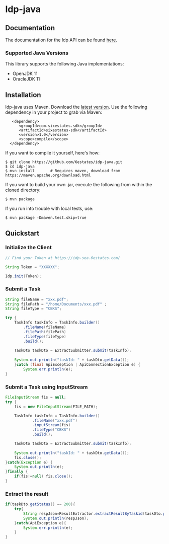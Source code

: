 # Idp-java


## Documentation

The documentation for the Idp API can be found [here][apidocs].



### Supported Java Versions

This library supports the following Java implementations:

* OpenJDK 11
* OracleJDK 11


## Installation

Idp-java uses Maven.
Download the [latest version](https://github.com/6estates/idp-java/blob/main/target/sixestates-sdk-1.0.jar).
Use the following dependency in your project to grab via Maven:

```
   <dependency>
      <groupId>com.sixestates.sdk</groupId>
      <artifactId>sixestates-sdk</artifactId>
      <version>1.0</version>
      <scope>compile</scope>
  </dependency>
```


If you want to compile it yourself, here's how:

    $ git clone https://github.com/6estates/idp-java.git
    $ cd idp-java
    $ mvn install       # Requires maven, download from https://maven.apache.org/download.html

If you want to build your own .jar, execute the following from within the cloned directory:

    $ mvn package

If you run into trouble with local tests, use:

    $ mvn package -Dmaven.test.skip=true

## Quickstart

### Initialize the Client

``` java
// Find your Token at https://idp-sea.6estates.com/

String Token = "XXXXXX";

Idp.init(Token);
```

### Submit a Task

``` java
String fileName = "xxx.pdf";
String filePath = "/home/Documents/xxx.pdf" ;
String fileType = "CBKS";

try {
    TaskInfo taskInfo = TaskInfo.builder()
        .fileName(fileName)
        .filePath(filePath)
        .fileType(fileType)
        .build();
        
    TaskDto taskDto = ExtractSubmitter.submit(taskInfo);
    
    System.out.println("taskId: " + taskDto.getData());
    }catch (final ApiException | ApiConnectionException e) {
        System.err.println(e);
}
```

### Submit a Task using InputStream

``` java
FileInputStream fis = null;
try {
    fis = new FileInputStream(FILE_PATH);

    TaskInfo taskInfo = TaskInfo.builder()
            .fileName("xxx.pdf")
            .inputStream(fis)
            .fileType("CBKS")
            .build();

    TaskDto taskDto = ExtractSubmitter.submit(taskInfo);
    
    System.out.println("taskId: " + taskDto.getData());
    fis.close();
}catch(Exception e) {
    System.out.println(e);
}finally {
    if(fis!=null) fis.close();
}
```

### Extract the result

``` java
if(taskDto.getStatus() == 200){
    try{
        String respJson=ResultExtractor.extractResultByTaskid(taskDto.getData());
        System.out.println(respJson);
    }catch(ApiException e){
        System.err.println(e);
    }
}
```

[apidocs]: https://idp-sea.6estates.com/docs#/

